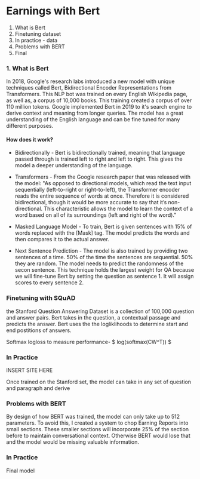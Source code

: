 # Earnings with Bert

1. What is Bert
2. Finetuning dataset
3. In practice - data
4. Problems with BERT
5. Final





### 1. What is Bert

In 2018, Google's research labs introduced a new model with unique techniques called Bert, Bidirectional Encoder Representations from Transformers. This NLP bot was trained on every English Wikipedia page, as well as, a corpus of 10,000 books. This training created a corpus of over 110 million tokens. Google implemented Bert in 2019 to it's search engine to derive context and meaning from longer queries. The model has a great understanding of the English language and can be fine tuned for many different purposes.

#### How does it work?

* Bidirectionally - 
Bert is bidirectionally trained, meaning that language passed through is trained left to right and left to right. This gives the model a deeper understanding of the language. 

* Transformers - 
From the Google research paper that was released with the model:
"As opposed to directional models, which read the text input sequentially (left-to-right or right-to-left), the Transformer encoder reads the entire sequence of words at once. Therefore it is considered bidirectional, though it would be more accurate to say that it’s non-directional. This characteristic allows the model to learn the context of a word based on all of its surroundings (left and right of the word)."

* Masked Language Model - 
To train, Bert is given sentences with 15% of words replaced with the [Mask] tag. The model predicts the words and then compares it to the actual answer. 

* Next Sentence Prediction - 
The model is also trained by providing two sentences of a time. 50% of the time the sentences are sequential. 50% they are random. The model needs to predict the randomness of the secon sentence. This technique holds the largest weight for QA because we will fine-tune Bert by setting the question as sentence 1. It will assign scores to every sentence 2.


### Finetuning with SQuAD
the Stanford Question Answering Dataset is a collection of 100,000 question and answer pairs. Bert takes in the question, a contextual passage and predicts the answer. Bert uses the the logliklihoods to determine start and end postitions of answers.


Softmax logloss to measure performance-
$ log(softmax(CW^T)) $


### In Practice
INSERT SITE HERE

Once trained on the Stanford set, the model can take in any set of question and paragraph and derive 


### Problems with BERT

By design of how BERT was trained, the model can only take up to 512 parameters. To avoid this, I created a system to chop Earning Reports into small sections. These smaller sections will incorporate 25% of the section before to maintain conversational context. Otherwise BERT would lose that and the model would be missing valuable information. 


### In Practice

Final model




